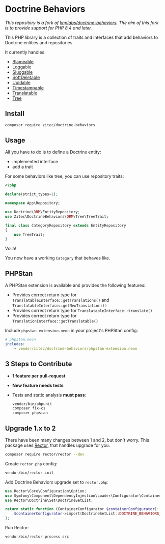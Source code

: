 # Doctrine Behaviors

_This repository is a fork of [knplabs/doctrine-behaviors](https://github.com/KnpLabs/DoctrineBehaviors). The aim of this fork is to provide support for PHP 8.4 and later._

This PHP library is a collection of traits and interfaces that add behaviors to Doctrine entities and repositories.

It currently handles:

 * [Blameable](/docs/blameable.md)
 * [Loggable](/docs/loggable.md)
 * [Sluggable](/docs/sluggable.md)
 * [SoftDeletable](/docs/soft-deletable.md)
 * [Uuidable](/docs/uuidable.md)
 * [Timestampable](/docs/timestampable.md)
 * [Translatable](/docs/translatable.md)
 * [Tree](/docs/tree.md)

## Install

```bash
composer require zitec/doctrine-behaviors
```

## Usage

All you have to do is to define a Doctrine entity:

- implemented interface
- add a trait

For some behaviors like tree, you can use repository traits:

```php
<?php

declare(strict_types=1);

namespace App\Repository;

use Doctrine\ORM\EntityRepository;
use Zitec\DoctrineBehaviors\ORM\Tree\TreeTrait;

final class CategoryRepository extends EntityRepository
{
    use TreeTrait;
}
```

Voilà!

You now have a working `Category` that behaves like.

## PHPStan

A PHPStan extension is available and provides the following features:
  - Provides correct return type for `TranslatableInterface::getTranslations()` and `TranslatableInterface::getNewTranslations()`
  - Provides correct return type for `TranslatableInterface::translate()`
  - Provides correct return type for `TranslationInterface::getTranslatable()`

Include `phpstan-extension.neon` in your project's PHPStan config:
```yaml
# phpstan.neon
includes:
    - vendor/zitec/doctrine-behaviors/phpstan-extension.neon
```

## 3 Steps to Contribute

- **1 feature per pull-request**
- **New feature needs tests**
- Tests and static analysis **must pass**:

    ```bash
    vendor/bin/phpunit
    composer fix-cs
    composer phpstan
    ```

## Upgrade 1.x to 2

There have been many changes between 1 and 2, but don't worry.
This package uses [Rector](https://github.com/rectorphp/rector), that handles upgrade for you.

```bash
composer require rector/rector --dev
```

Create `rector.php` config:

```bash
vendor/bin/rector init
```

Add Doctrine Behaviors upgrade set to `rector.php`:

```php
use Rector\Core\Configuration\Option;
use Symfony\Component\DependencyInjection\Loader\Configurator\ContainerConfigurator;
use Rector\Doctrine\Set\DoctrineSetList;

return static function (ContainerConfigurator $containerConfigurator): void {
    $containerConfigurator->import(DoctrineSetList::DOCTRINE_BEHAVIORS_20);
};
```

Run Rector:

```bash
vendor/bin/rector process src
```
